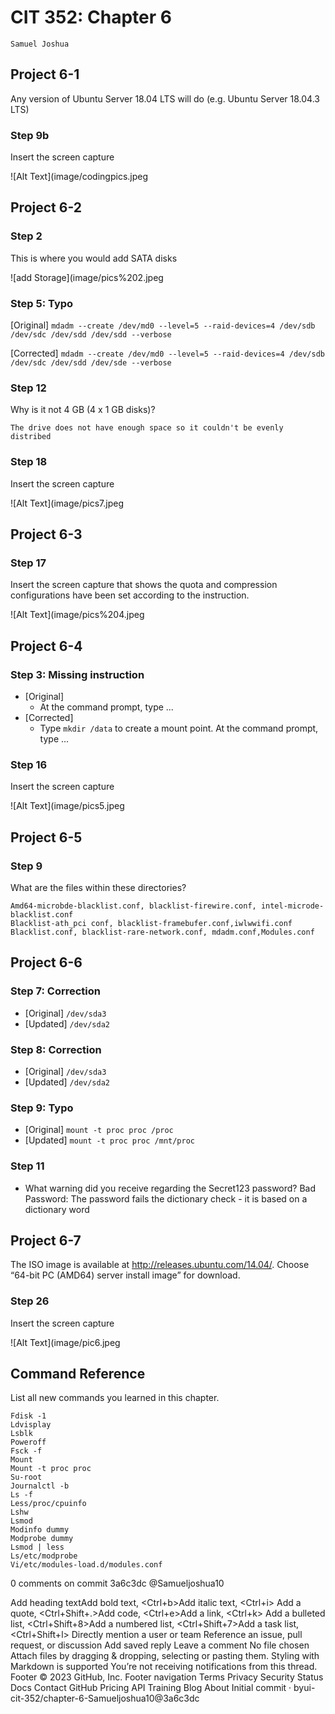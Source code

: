 
# CIT 352: Chapter 6

```
Samuel Joshua
```

## Project 6-1

Any version of Ubuntu Server 18.04 LTS will do (e.g. Ubuntu Server 18.04.3 LTS)

### Step 9b

Insert the screen capture

<!-- TODO -->
![Alt Text](image/codingpics.jpeg

## Project 6-2

### Step 2

This is where you would add SATA disks

![add Storage](image/pics%202.jpeg

### Step 5: Typo

[Original] ``mdadm --create /dev/md0 --level=5 --raid-devices=4 /dev/sdb /dev/sdc /dev/sdd /dev/sdd --verbose``

[Corrected] ``mdadm --create /dev/md0 --level=5 --raid-devices=4 /dev/sdb /dev/sdc /dev/sdd /dev/sde --verbose``

### Step 12

Why is it not 4 GB (4 x 1 GB disks)?

<!-- TODO -->
```
The drive does not have enough space so it couldn't be evenly distribed 
```

### Step 18

Insert the screen capture

<!-- TODO -->
![Alt Text](image/pics7.jpeg

## Project 6-3

### Step 17

Insert the screen capture that shows the quota and compression configurations have been set according to the instruction.
<!-- TODO -->
![Alt Text](image/pics%204.jpeg
## Project 6-4

### Step 3: Missing instruction

- [Original]
  - At the command prompt, type ...
- [Corrected] 
  - Type `mkdir /data` to create a mount point. At the command prompt, type ...

### Step 16

Insert the screen capture

<!-- TODO -->
![Alt Text](image/pics5.jpeg

## Project 6-5

### Step 9

What are the files within these directories?

<!-- TODO -->
```
Amd64-microbde-blacklist.conf, blacklist-firewire.conf, intel-microde-blacklist.conf
Blacklist-ath_pci conf, blacklist-framebufer.conf,iwlwwifi.conf
Blacklist.conf, blacklist-rare-network.conf, mdadm.conf,Modules.conf
```

## Project 6-6

### Step 7: Correction

- [Original] `/dev/sda3`
- [Updated] `/dev/sda2`

### Step 8: Correction

- [Original] `/dev/sda3`
- [Updated] `/dev/sda2`

### Step 9: Typo

- [Original] `mount -t proc proc /proc`
- [Updated] `mount -t proc proc /mnt/proc`

### Step 11

- What warning did you receive regarding the Secret123 password?
  Bad Password: The password fails the dictionary check - it is based on a dictionary word  <!-- TODO -->

## Project 6-7

The ISO image is available at http://releases.ubuntu.com/14.04/.
Choose “64-bit PC (AMD64) server install image” for download.

### Step 26

Insert the screen capture

<!-- TODO -->
![Alt Text](image/pic6.jpeg

## Command Reference

List all new commands you learned in this chapter.

<!-- TODO -->
```
Fdisk -1
Ldvisplay
Lsblk
Poweroff
Fsck -f
Mount
Mount -t proc proc
Su-root
Journalctl -b
Ls -f
Less/proc/cpuinfo
Lshw
Lsmod
Modinfo dummy
Modprobe dummy
Lsmod | less
Ls/etc/modprobe
Vi/etc/modules-load.d/modules.conf
```

0 comments on commit 3a6c3dc
@Samueljoshua10
 
Add heading textAdd bold text, <Ctrl+b>Add italic text, <Ctrl+i>
Add a quote, <Ctrl+Shift+.>Add code, <Ctrl+e>Add a link, <Ctrl+k>
Add a bulleted list, <Ctrl+Shift+8>Add a numbered list, <Ctrl+Shift+7>Add a task list, <Ctrl+Shift+l>
Directly mention a user or team
Reference an issue, pull request, or discussion
Add saved reply
Leave a comment
No file chosen
Attach files by dragging & dropping, selecting or pasting them.
Styling with Markdown is supported
 You’re not receiving notifications from this thread.
Footer
© 2023 GitHub, Inc.
Footer navigation
Terms
Privacy
Security
Status
Docs
Contact GitHub
Pricing
API
Training
Blog
About
Initial commit · byui-cit-352/chapter-6-Samueljoshua10@3a6c3dc